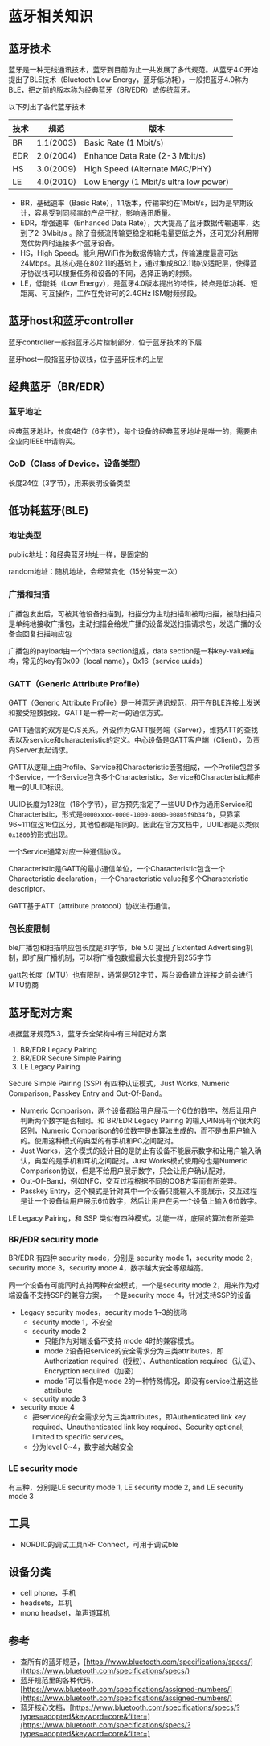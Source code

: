# 蓝牙相关知识


## 蓝牙技术

蓝牙是一种无线通讯技术，蓝牙到目前为止一共发展了多代规范。从蓝牙4.0开始提出了BLE技术（Bluetooth Low Energy，蓝牙低功耗），一般把蓝牙4.0称为BLE，把之前的版本称为经典蓝牙（BR/EDR）或传统蓝牙。

以下列出了各代蓝牙技术

|技术|规范|版本|
|---|---|---|
|BR|1.1(2003)|Basic Rate (1 Mbit/s)|
|EDR|2.0(2004)|Enhance Data Rate (2-3 Mbit/s)|
|HS|3.0(2009)|High Speed (Alternate MAC/PHY)|
|LE|4.0(2010)|Low Energy (1 Mbit/s ultra low power)|

- BR，基础速率（Basic Rate），1.1版本，传输率约在1Mbit/s，因为是早期设计，容易受到同频率的产品干扰，影响通讯质量。
- EDR，增强速率（Enhanced Data Rate），大大提高了蓝牙数据传输速率，达到了2-3Mbit/s 。除了音频流传输更稳定和耗电量更低之外，还可充分利用带宽优势同时连接多个蓝牙设备。
- HS，High Speed。能利用WiFi作为数据传输方式，传输速度最高可达24Mbps。其核心是在802.11的基础上，通过集成802.11协议适配层，使得蓝牙协议栈可以根据任务和设备的不同，选择正确的射频。
- LE，低能耗（Low Energy），是蓝牙4.0版本提出的特性，特点是低功耗、短距离、可互操作，工作在免许可的2.4GHz ISM射频频段。

## 蓝牙host和蓝牙controller

蓝牙controller一般指蓝牙芯片控制部分，位于蓝牙技术的下层

蓝牙host一般指蓝牙协议栈，位于蓝牙技术的上层

## 经典蓝牙（BR/EDR）

### 蓝牙地址

经典蓝牙地址，长度48位（6字节），每个设备的经典蓝牙地址是唯一的，需要由企业向IEEE申请购买。

### CoD（Class of Device，设备类型）

长度24位（3字节），用来表明设备类型

## 低功耗蓝牙(BLE)

### 地址类型

public地址：和经典蓝牙地址一样，是固定的

random地址：随机地址，会经常变化（15分钟变一次）

### 广播和扫描

广播包发出后，可被其他设备扫描到，扫描分为主动扫描和被动扫描，被动扫描只是单纯地接收广播包，主动扫描会给发广播的设备发送扫描请求包，发送广播的设备会回复扫描响应包

广播包的payload由一个个data section组成，data section是一种key-value结构，常见的key有0x09（local name），0x16（service uuids）

### GATT（Generic Attribute Profile）

GATT（Generic Attribute Profile）是一种蓝牙通讯规范，用于在BLE连接上发送和接受短数据段。GATT是一种一对一的通信方式。

GATT通信的双方是C/S关系。外设作为GATT服务端（Server），维持ATT的查找表以及service和characteristic的定义。中心设备是GATT客户端（Client），负责向Server发起请求。

GATT从逻辑上由Profile、Service和Characteristic嵌套组成，一个Profile包含多个Service，一个Service包含多个Characteristic，Service和Characteristic都由唯一的UUID标识。

UUID长度为128位（16个字节），官方预先指定了一些UUID作为通用Service和Characteristic，形式是`0000xxxx-0000-1000-8000-00805f9b34fb`，只靠第96~111位这16位区分，其他位都是相同的。因此在官方文档中，UUID都是以类似`0x1800`的形式出现。

一个Service通常对应一种通信协议。

Characteristic是GATT的最小通信单位，一个Characteristic包含一个Characteristic declaration，一个Characteristic value和多个Characteristic descriptor。

GATT基于ATT（attribute protocol）协议进行通信。

### 包长度限制

ble广播包和扫描响应包长度是31字节，ble 5.0 提出了Extented Advertising机制，即扩展广播机制，可以将广播包数据最大长度提升到255字节

gatt包长度（MTU）也有限制，通常是512字节，两台设备建立连接之前会进行MTU协商

## 蓝牙配对方案

根据蓝牙规范5.3，蓝牙安全架构中有三种配对方案

1. BR/EDR Legacy Pairing 
2. BR/EDR Secure Simple Pairing
3. LE Legacy Pairing

Secure Simple Pairing (SSP) 有四种认证模式，Just Works, Numeric Comparison, Passkey Entry and Out-Of-Band。

- Numeric Comparison，两个设备都给用户展示一个6位的数字，然后让用户判断两个数字是否相同。和 BR/EDR Legacy Pairing 的输入PIN码有个很大的区别，Numeric Comparison的6位数字是由算法生成的，而不是由用户输入的。使用这种模式的典型的有手机和PC之间配对。
- Just Works，这个模式的设计目的是防止有设备不能展示数字和让用户输入确认，典型的是手机和耳机之间配对。Just Works模式使用的也是Numeric Comparison协议，但是不给用户展示数字，只会让用户确认配对。
- Out-Of-Band，例如NFC，交互过程根据不同的OOB方案而有所差异。
- Passkey Entry，这个模式是针对其中一个设备只能输入不能展示，交互过程是让一个设备给用户展示6位数字，然后让用户在另一个设备上输入6位数字。

LE Legacy Pairing，和 SSP 类似有四种模式，功能一样，底层的算法有所差异

### BR/EDR security mode

BR/EDR 有四种 security mode，分别是 security mode 1，security mode 2，security mode 3，security mode 4，数字越大安全等级越高。

同一个设备有可能同时支持两种安全模式，一个是security mode 2，用来作为对端设备不支持SSP的兼容方案，一个是security mode 4，针对支持SSP的设备

- Legacy security modes，security mode 1~3的统称
    - security mode 1，不安全
    - security mode 2 
        - 只能作为对端设备不支持 mode 4时的兼容模式。  
        - mode 2设备把service的安全需求分为三类attributes，即Authorization required（授权）、Authentication required（认证）、Encryption required（加密）  
        - mode 1可以看作是mode 2的一种特殊情况，即没有service注册这些attribute
    - security mode 3
- security mode 4
    - 把service的安全需求分为三类attributes，即Authenticated link key required、Unauthenticated link key required、Security optional; limited to specific services。
    - 分为level 0~4，数字越大越安全

### LE security mode

有三种，分别是LE security mode 1, LE security mode 2, 
and LE security mode 3

## 工具

- NORDIC的调试工具nRF Connect，可用于调试ble

## 设备分类

- cell phone，手机
- headsets，耳机
- mono headset，单声道耳机

## 参考

- 查所有的蓝牙规范，[https://www.bluetooth.com/specifications/specs/](https://www.bluetooth.com/specifications/specs/)
- 蓝牙规范里的各种代码，[https://www.bluetooth.com/specifications/assigned-numbers/](https://www.bluetooth.com/specifications/assigned-numbers/)
- 蓝牙核心文档，[https://www.bluetooth.com/specifications/specs/?types=adopted&keyword=core&filter=](https://www.bluetooth.com/specifications/specs/?types=adopted&keyword=core&filter=)
